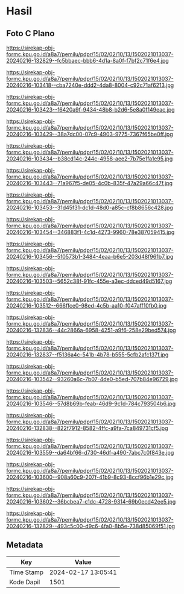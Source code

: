 # Hasil

## Foto C Plano

https://sirekap-obj-formc.kpu.go.id/a8a7/pemilu/pdpr/15/02/02/10/13/1502021013037-20240216-132829--fc5bbaec-bbb6-4d1a-8a0f-f7bf2c71f6e4.jpg

https://sirekap-obj-formc.kpu.go.id/a8a7/pemilu/pdpr/15/02/02/10/13/1502021013037-20240216-103418--cba7240e-ddd2-4da8-8004-c92c71af6213.jpg

https://sirekap-obj-formc.kpu.go.id/a8a7/pemilu/pdpr/15/02/02/10/13/1502021013037-20240216-103423--f6420a9f-9434-48b8-b2d6-5e8a0f149eac.jpg

https://sirekap-obj-formc.kpu.go.id/a8a7/pemilu/pdpr/15/02/02/10/13/1502021013037-20240216-103429--38a7dc00-07c9-4903-9775-7367f65be0ff.jpg

https://sirekap-obj-formc.kpu.go.id/a8a7/pemilu/pdpr/15/02/02/10/13/1502021013037-20240216-103434--b38cd14c-244c-4958-aee2-7b75e1fa1e95.jpg

https://sirekap-obj-formc.kpu.go.id/a8a7/pemilu/pdpr/15/02/02/10/13/1502021013037-20240216-103443--71a967f5-de05-4c0b-835f-47a29a66c47f.jpg

https://sirekap-obj-formc.kpu.go.id/a8a7/pemilu/pdpr/15/02/02/10/13/1502021013037-20240216-103453--31d45f31-dc1d-48d0-a85c-cf8b8656c428.jpg

https://sirekap-obj-formc.kpu.go.id/a8a7/pemilu/pdpr/15/02/02/10/13/1502021013037-20240216-103454--346883f1-4c1d-4273-9960-78e387059415.jpg

https://sirekap-obj-formc.kpu.go.id/a8a7/pemilu/pdpr/15/02/02/10/13/1502021013037-20240216-103456--5f0573b1-3484-4eaa-b6e5-203d48f961b7.jpg

https://sirekap-obj-formc.kpu.go.id/a8a7/pemilu/pdpr/15/02/02/10/13/1502021013037-20240216-103503--5652c38f-91fc-455e-a3ec-ddced49d5167.jpg

https://sirekap-obj-formc.kpu.go.id/a8a7/pemilu/pdpr/15/02/02/10/13/1502021013037-20240216-103512--666ffce0-98ed-4c5b-aa10-f047aff10fb0.jpg

https://sirekap-obj-formc.kpu.go.id/a8a7/pemilu/pdpr/15/02/02/10/13/1502021013037-20240216-132836--44c2866a-6958-4251-a9f6-258e29bed574.jpg

https://sirekap-obj-formc.kpu.go.id/a8a7/pemilu/pdpr/15/02/02/10/13/1502021013037-20240216-132837--f5136a4c-541b-4b78-b555-5cfb2afc137f.jpg

https://sirekap-obj-formc.kpu.go.id/a8a7/pemilu/pdpr/15/02/02/10/13/1502021013037-20240216-103542--93260a6c-7b07-4de0-b5ed-707b84e96729.jpg

https://sirekap-obj-formc.kpu.go.id/a8a7/pemilu/pdpr/15/02/02/10/13/1502021013037-20240216-103546--57d8b69b-feab-46d9-9c1d-784c793504b6.jpg

https://sirekap-obj-formc.kpu.go.id/a8a7/pemilu/pdpr/15/02/02/10/13/1502021013037-20240216-132838--822f7912-8582-4ffc-a9fa-7ca849731cf5.jpg

https://sirekap-obj-formc.kpu.go.id/a8a7/pemilu/pdpr/15/02/02/10/13/1502021013037-20240216-103559--da64bf66-d730-46df-a490-7abc7c0f843e.jpg

https://sirekap-obj-formc.kpu.go.id/a8a7/pemilu/pdpr/15/02/02/10/13/1502021013037-20240216-103600--908a60c9-207f-41b9-8c93-8ccf96b1e29c.jpg

https://sirekap-obj-formc.kpu.go.id/a8a7/pemilu/pdpr/15/02/02/10/13/1502021013037-20240216-103602--36bcbea7-c1dc-4728-9314-69b0ecd42ee5.jpg

https://sirekap-obj-formc.kpu.go.id/a8a7/pemilu/pdpr/15/02/02/10/13/1502021013037-20240216-132829--493c5c00-d9c6-4fa0-8b5e-738d85069f51.jpg


## Metadata

| Key        | Value               |
| ---------- | ------------------- |
| Time Stamp | 2024-02-17 13:05:41 |
| Kode Dapil | 1501                |



